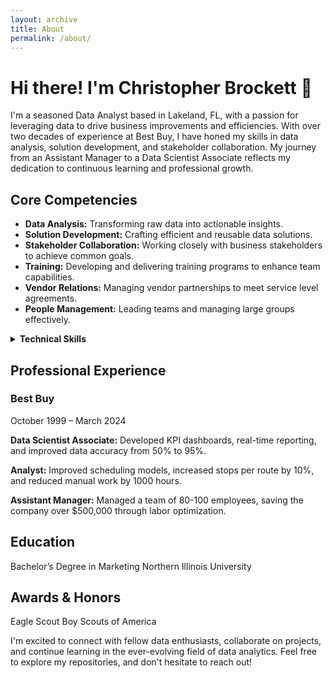 ```yaml
---
layout: archive
title: About
permalink: /about/
---
```


# Hi there! I'm Christopher Brockett 👋

I'm a seasoned Data Analyst based in Lakeland, FL, with a passion for leveraging data to drive business improvements and efficiencies. With over two decades of experience at Best Buy, I have honed my skills in data analysis, solution development, and stakeholder collaboration. My journey from an Assistant Manager to a Data Scientist Associate reflects my dedication to continuous learning and professional growth.

## Core Competencies

- **Data Analysis:** Transforming raw data into actionable insights.
- **Solution Development:** Crafting efficient and reusable data solutions.
- **Stakeholder Collaboration:** Working closely with business stakeholders to achieve common goals.
- **Training:** Developing and delivering training programs to enhance team capabilities.
- **Vendor Relations:** Managing vendor partnerships to meet service level agreements.
- **People Management:** Leading teams and managing large groups effectively.

<details>
  <summary><b>Technical Skills</b></summary>
<ul>
<li>Microsoft Office Suite</li>
<li>Hardware & Software Troubleshooting/Support</li>
<li>Teradata</li>
<li>SQL</li>
<li>Oracle</li>
<li>SharePoint<li>
<li>Power BI</li>
<li>PowerShell</li>
</ul>
</details>

## Professional Experience

### Best Buy
October 1999 – March 2024

**Data Scientist Associate:** Developed KPI dashboards, real-time reporting, and improved data accuracy from 50% to 95%.

**Analyst:** Improved scheduling models, increased stops per route by 10%, and reduced manual work by 1000 hours.

**Assistant Manager:** Managed a team of 80-100 employees, saving the company over $500,000 through labor optimization.

## Education
Bachelor’s Degree in Marketing
Northern Illinois University

## Awards & Honors
Eagle Scout
Boy Scouts of America

I'm excited to connect with fellow data enthusiasts, collaborate on projects, and continue learning in the ever-evolving field of data analytics. Feel free to explore my repositories, and don't hesitate to reach out!